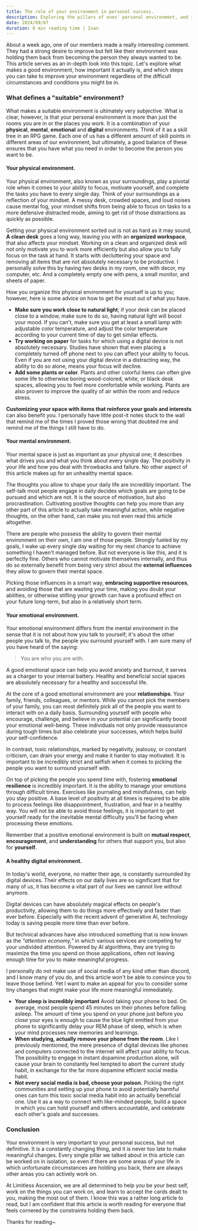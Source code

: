 ```yaml
---
title: The role of your environment in personal success.
description: Exploring the pillars of ones' personal environment, and it's role in self-improvement.
date: 2024/09/07
duration: 8 min reading time | Ivan
---
```


About a week ago, one of our members made a really interesting comment. They had a strong desire to improve but felt like their environment was holding them back from becoming the person they always wanted to be. This article serves as an in-depth look into this topic. Let's explore what makes a good environment, how important it actually is, and which steps you can take to improve your environment regardless of the difficult circumstances and conditions you might be in.

### What defines a "suitable" environment?
What makes a suitable environment is ultimately very subjective. What is clear, however, is that your personal environment is more than just the rooms you are in or the places you work. It is a combination of your **physical**, **mental**, **emotional** and **digital** environments. Think of it as a skill tree in an RPG game. Each one of us has a different amount of skill points in different areas of our environment, but ultimately, a good balance of these ensures that you have what you need in order to become the person you want to be.

#### Your physical environment.
Your physical environment, also known as your surroundings, play a pivotal role when it comes to your ability to focus, motivate yourself, and complete the tasks you have to every single day. Think of your surroundings as a reflection of your mindset. A messy desk, crowded spaces, and loud noises cause mental fog, your mindset shifts from being able to focus on tasks to a more defensive distracted mode, aiming to get rid of those distractions as quickly as possible. 

Getting your physical environment sorted out is not as hard as it may sound, **A clean desk** goes a long way, leaving you with an **organized workspace**, that also affects your mindset. Working on a clean and organized desk will not only motivate you to work more efficiently but also allow you to fully focus on the task at hand. It starts with decluttering your space and removing all items that are not absolutely necessary to be productive. I personally solve this by having two desks in my room, one with decor, my computer, etc. And a completely empty one with pens, a small monitor, and sheets of paper.

How you organize this physical environment for yourself is up to you; however, here is some advice on how to get the most out of what you have.

- **Make sure you work close to natural light**; if your desk can be placed close to a window, make sure to do so, having natural light will boost your mood. If you can't, make sure you get at least a small lamp with adjustable color temperature, and adjust the color temperature according to your current time of day to get similar effects.
- **Try working on paper** for tasks for which using a digital device is not absolutely necessary. Studies have shown that even placing a completely turned off phone next to you can affect your ability to focus. Even if you are not using your digital device in a distracting way, the ability to do so alone, means your focus will decline.
- **Add some plants or color**. Plants and other colorful items can often give some life to otherwise boring wood-colored, white, or black desk spaces, allowing you to feel more comfortable while working. Plants are also proven to improve the quality of air within the room and reduce stress.

**Customizing your space with items that reinforce your goals and interests** can also benefit you. I personally have little post-it notes stuck to the wall that remind me of the times I proved those wrong that doubted me and remind me of the things I still have to do.

#### Your mental environment.
Your mental space is just as important as your physical one; it describes what drives you and what you think about every single day. The positivity in your life and how you deal with throwbacks and failure. No other aspect of this article makes up for an unhealthy mental space. 

The thoughts you allow to shape your daily life are incredibly important. The self-talk most people engage in daily decides which goals are going to be pursued and which are not. It is the source of motivation, but also procrastination. Cultivating positive thoughts can help you more than any other part of this article to actually take meaningful action, while negative thoughts, on the other hand, can make you not even read this article altogether.

There are people who possess the ability to govern their mental environment on their own, I am one of those people. Strongly fueled by my goals, I wake up every single day waiting for my next chance to achieve something I haven't managed before. But not everyone is like this, and it is perfectly fine. Others who cannot motivate themselves internally, and thus do so externally benefit from being very strict about the **external influences** they allow to govern their mental space.

Picking those influences in a smart way, **embracing supportive resources**, and avoiding those that are wasting your time, making you doubt your abilities, or otherwise stifling your growth can have a profound effect on your future long-term, but also in a relatively short term.

#### Your emotional environment.
Your emotional environment differs from the mental environment in the sense that it is not about how you talk to yourself; it's about the other people you talk to, the people you surround yourself with. I am sure many of you have heard of the saying:

> You are who you are with.

A good emotional space can help you avoid anxiety and burnout, it serves as a charger to your internal battery. Healthy and beneficial social spaces are absolutely necessary for a healthy and successful life.

At the core of a good emotional environment are your **relationships**. Your family, friends, colleagues, or mentors. While you cannot pick the members of your family, you can most definitely pick all of the people you want to interact with on a daily basis. Surrounding yourself with people who encourage, challenge, and believe in your potential can significantly boost your emotional well-being. These individuals not only provide reassurance during tough times but also celebrate your successes, which helps build your self-confidence. 

In contrast, toxic relationships, marked by negativity, jealousy, or constant criticism, can drain your energy and make it harder to stay motivated. It is important to be incredibly strict and selfish when it comes to picking the people you want to surround yourself with. 

On top of picking the people you spend time with, fostering **emotional resilience** is incredibly important. It is the ability to manage your emotions through difficult times.
Exercises like journaling and mindfulness, can help you stay positive. A base level of positivity at all times is required to be able to process feelings like disappointment, frustration, and fear in a healthy way. You will not be able to avoid those feelings, it is important to get yourself ready for the inevitable mental difficulty you'll be facing when processing these emotions.

Remember that a positive emotional environment is built on **mutual respect**, **encouragement**, and **understanding** for others that support you, but also for **yourself**.

#### A healthy digital environment.
In today's world, everyone, no matter their age, is constantly surrounded by digital devices. Their effects on our daily lives are so significant that for many of us, it has become a vital part of our lives we cannot live without anymore.

Digital devices can have absolutely magical effects on people's productivity, allowing them to do things more effectively and faster than ever before. Especially with the recent advent of generative AI, technology today is saving people more time than ever before.

But technical advances have also introduced something that is now known as the *"attention economy,"* in which various services are competing for your undivided attention. Powered by AI algorithms, they are trying to maximize the time you spend on those applications, often not leaving enough time for you to make meaningful progress. 

I personally do not make use of social media of any kind other than discord, and I know many of you do, and this article won't be able to convince you to leave those behind. Yet I want to make an appeal for you to consider some tiny changes that might make your life more meaningful immediately.

- **Your sleep is incredibly important** Avoid taking your phone to bed. On average, most people spend 45 minutes on their phones before falling asleep. The amount of time you spend on your phone just before you close your eyes is enough to cause the blue light emitted from your phone to significantly delay your REM phase of sleep, which is when your mind processes new memories and learnings.
- **When studying, actually remove your phone from the room**. Like I previously mentioned, the mere presence of digital devices like phones and computers connected to the internet will affect your ability to focus. The possibility to engage in instant dopamine production alone, will cause your brain to constantly feel tempted to abort the current study habit, in exchange for the far more dopamine efficient social media habit.
- **Not every social media is bad, choose your poison.** Picking the right communities and setting up your phone to avoid potentially harmful ones can turn this toxic social media habit into an actually beneficial one. Use it as a way to connect with like-minded people, build a space in which you can hold yourself and others accountable, and celebrate each other's goals and successes.

### Conclusion
Your environment is very important to your personal success, but not definitive. It is a constantly changing thing, and it is never too late to make meaningful changes. Every single pillar we talked about in this article can be worked on in isolation, so even if there are some areas of your life in which unfortunate circumstances are holding you back, there are always other areas you can actively work on. 

At Limitless Ascension, we are all determined to help you be your best self, work on the things you can work on, and learn to accept the cards dealt to you, making the most out of them. I know this was a rather long article to read, but I am confident that this article is worth reading for everyone that feels cornered by the constraints holding them back. 

Thanks for reading~ 
